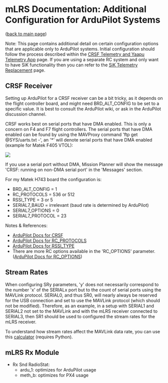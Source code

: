 # mLRS Documentation: Additional Configuration for ArduPilot Systems #

([back to main page](../README.md))

Note: This page contains additional detail on certain configuration options that are applicable only to ArduPilot systems. Initial configuration should follow the process described within the [CRSF Telemetry and Yaapu Telemetry App](CRSF.md) page. If you are using a separate RC system and only want to have SiK functionality then you can refer to the [SiK Telemetry Replacement](docs/SETUP_SIK.md) page. 

## CRSF Receiver

Setting up ArduPilot for a CRSF receiver can be a bit tricky, as it depends on the flight controller board, and might need BRD_ALT_CONFIG to be set to a specific value. It is best to consult the ArduPilot wiki, or ask in the ArduPilot discussion channel.

CRSF works best on serial ports that have DMA enabled. This is only a concern on F4 and F7 flight controllers. The serial ports that have DMA enabled can be found by using the MAVProxy command 'ftp get @SYS/uarts.txt -', an '*' will denote serial ports that have DMA enabled (example for Matek F405 VTOL):

<img src="images/Serial_DMA.png">

If you use a serial port without DMA, Mission Planner will show the message 'CRSF: running on non-DMA serial port' in the 'Messages' section.

For my Matek H743 board the configuration is:

- BRD_ALT_CONFIG = 1
- RC_PROTOCOLS = 536 or 512
- RSSI_TYPE = 3 or 5
- SERIAL7_BAUD = irrelevant (baud rate is determined by ArduPilot)
- SERIAL7_OPTIONS = 0
- SERIAL7_PROTOCOL = 23

Notes & References:
- [ArduPilot Docs for CRSF](https://ardupilot.org/copter/docs/common-tbs-rc.html)
- [ArduPilot Docs for RC_PROTOCOLS](https://ardupilot.org/plane/docs/parameters.html#rc-protocols-rc-protocols-enabled)
- [ArduPilot Docs for RSSI_TYPE](https://ardupilot.org/plane/docs/parameters.html#rssi-type-rssi-type)
- There are more RC options available in the 'RC_OPTIONS' parameter. ([ArduPilot Docs for RC_OPTIONS](https://ardupilot.org/plane/docs/parameters.html#rc-options-rc-options)) 

## Stream Rates

When configuring SRy parameters, 'y' does not necessarily correspond to the number 'x' of the SERIALx port but to the count of serial ports using the MAVLink protocol.  SERIAL0, and thus SR0, will nearly always be reserved for the USB connection and set to use the MAVLink protocol (which should not be modified). Therefore, as an example, in a setup with SERIAL1 and SERIAL2 not set to the MAVLink and with the mLRS receiver connected to SERIAL3, then SR1 should be used to configured the stream rates for the mLRS receiver.

To understand how stream rates affect the MAVLink data rate, you can use this [calculator](https://github.com/ArduPilot/pymavlink/blob/master/tools/mavtelemetry_datarates.py) (requires Python).

## mLRS Rx Module

- Rx Snd RadioStat:
    - ardu_1: optimizes for ArduPilot usage
    - meth_b: optimizes for PX4 usage
